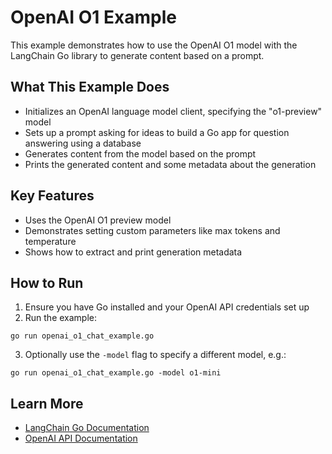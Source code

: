 # OpenAI O1 Example

This example demonstrates how to use the OpenAI O1 model with the LangChain Go library to generate content based on a prompt.

## What This Example Does

- Initializes an OpenAI language model client, specifying the "o1-preview" model
- Sets up a prompt asking for ideas to build a Go app for question answering using a database
- Generates content from the model based on the prompt
- Prints the generated content and some metadata about the generation

## Key Features

- Uses the OpenAI O1 preview model
- Demonstrates setting custom parameters like max tokens and temperature
- Shows how to extract and print generation metadata

## How to Run

1. Ensure you have Go installed and your OpenAI API credentials set up
2. Run the example:

```
go run openai_o1_chat_example.go
```

3. Optionally use the `-model` flag to specify a different model, e.g.:

```
go run openai_o1_chat_example.go -model o1-mini
```

## Learn More

- [LangChain Go Documentation](https://github.com/yhuaminghui/langchaingo)
- [OpenAI API Documentation](https://platform.openai.com/docs/api-reference)